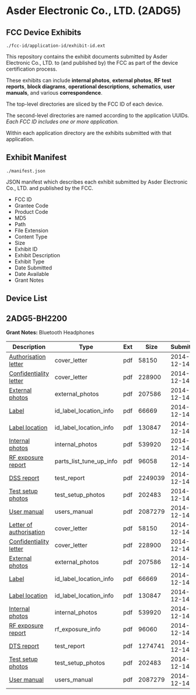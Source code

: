 # Asder Electronic Co., LTD. (2ADG5)
## FCC Device Exhibits

```
./fcc-id/application-id/exhibit-id.ext
```

This repository contains the exhibit documents submitted by Asder Electronic Co., LTD. to (and published by) the FCC as part of the device certification process.

These exhibits can include **internal photos**, **external photos**, **RF test reports**, **block diagrams**, **operational descriptions**, **schematics**, **user manuals**, and various **correspondence**.

The top-level directories are sliced by the FCC ID of each device.

The second-level directories are named according to the application UUIDs. *Each FCC ID includes one or more application.*

Within each application directory are the exhibits submitted with that application. 

## Exhibit Manifest

```
./manifest.json
```

JSON manifest which describes each exhibit submitted by Asder Electronic Co., LTD. and published by the FCC.

- FCC ID
- Grantee Code
- Product Code
- MD5
- Path
- File Extension
- Content Type
- Size
- Exhibit ID
- Exhibit Description
- Exhibit Type
- Date Submitted
- Date Available
- Grant Notes

## Device List
## 2ADG5-BH2200
**Grant Notes:** Bluetooth Headphones

| Description | Type | Ext | Size | Submitted | Available |
| ----------- | ---- | --- | ---- | --------- | --------- |
| [Authorisation letter](2ADG5-BH2200/2c5fc1db48b5b9f0888c81a4690d555f/2472484.pdf) | cover_letter | pdf | 58150 | 2014-12-14 | 2014-12-14 |
| [Confidentiality letter](2ADG5-BH2200/2c5fc1db48b5b9f0888c81a4690d555f/2472485.pdf) | cover_letter | pdf | 228900 | 2014-12-14 | 2014-12-14 |
| [External photos](2ADG5-BH2200/2c5fc1db48b5b9f0888c81a4690d555f/2472473.pdf) | external_photos | pdf | 207586 | 2014-12-14 | 2015-05-04 |
| [Label](2ADG5-BH2200/2c5fc1db48b5b9f0888c81a4690d555f/2472471.pdf) | id_label_location_info | pdf | 66669 | 2014-12-14 | 2014-12-14 |
| [Label location](2ADG5-BH2200/2c5fc1db48b5b9f0888c81a4690d555f/2472472.pdf) | id_label_location_info | pdf | 130847 | 2014-12-14 | 2014-12-14 |
| [Internal photos](2ADG5-BH2200/2c5fc1db48b5b9f0888c81a4690d555f/2472480.pdf) | internal_photos | pdf | 539920 | 2014-12-14 | 2015-05-04 |
| [RF exposure report](2ADG5-BH2200/2c5fc1db48b5b9f0888c81a4690d555f/2472497.pdf) | parts_list_tune_up_info | pdf | 96058 | 2014-12-14 | 2014-12-14 |
| [DSS report](2ADG5-BH2200/2c5fc1db48b5b9f0888c81a4690d555f/2472492.pdf) | test_report | pdf | 2249039 | 2014-12-14 | 2014-12-14 |
| [Test setup photos](2ADG5-BH2200/2c5fc1db48b5b9f0888c81a4690d555f/2472478.pdf) | test_setup_photos | pdf | 202483 | 2014-12-14 | 2015-05-04 |
| [User manual](2ADG5-BH2200/2c5fc1db48b5b9f0888c81a4690d555f/2472479.pdf) | users_manual | pdf | 2087279 | 2014-12-14 | 2015-05-04 |
| [Letter of authorisation](2ADG5-BH2200/7510b3a8aa1c3b35be9a35821eb146d5/2472484.pdf) | cover_letter | pdf | 58150 | 2014-12-14 | 2014-12-14 |
| [Confidentiality letter](2ADG5-BH2200/7510b3a8aa1c3b35be9a35821eb146d5/2472485.pdf) | cover_letter | pdf | 228900 | 2014-12-14 | 2014-12-14 |
| [External photos](2ADG5-BH2200/7510b3a8aa1c3b35be9a35821eb146d5/2472473.pdf) | external_photos | pdf | 207586 | 2014-12-14 | 2015-05-04 |
| [Label](2ADG5-BH2200/7510b3a8aa1c3b35be9a35821eb146d5/2472471.pdf) | id_label_location_info | pdf | 66669 | 2014-12-14 | 2014-12-14 |
| [Label location](2ADG5-BH2200/7510b3a8aa1c3b35be9a35821eb146d5/2472472.pdf) | id_label_location_info | pdf | 130847 | 2014-12-14 | 2014-12-14 |
| [Internal photos](2ADG5-BH2200/7510b3a8aa1c3b35be9a35821eb146d5/2472480.pdf) | internal_photos | pdf | 539920 | 2014-12-14 | 2015-05-04 |
| [RF exposure report](2ADG5-BH2200/7510b3a8aa1c3b35be9a35821eb146d5/2472482.pdf) | rf_exposure_info | pdf | 96060 | 2014-12-14 | 2014-12-14 |
| [DTS report](2ADG5-BH2200/7510b3a8aa1c3b35be9a35821eb146d5/2472477.pdf) | test_report | pdf | 1274741 | 2014-12-14 | 2014-12-14 |
| [Test setup photos](2ADG5-BH2200/7510b3a8aa1c3b35be9a35821eb146d5/2472478.pdf) | test_setup_photos | pdf | 202483 | 2014-12-14 | 2015-05-04 |
| [User manual](2ADG5-BH2200/7510b3a8aa1c3b35be9a35821eb146d5/2472479.pdf) | users_manual | pdf | 2087279 | 2014-12-14 | 2015-05-04 |
